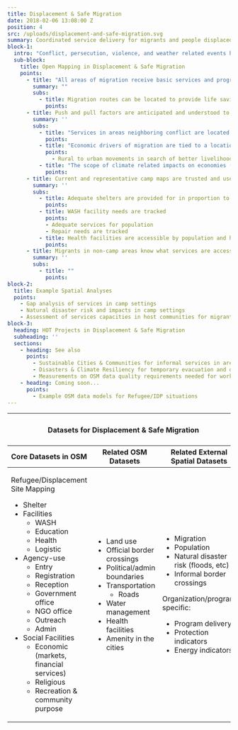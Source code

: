 ```yaml
---
title: Displacement & Safe Migration
date: 2018-02-06 13:08:00 Z
position: 4
src: /uploads/displacement-and-safe-migration.svg
summary: Coordinated service delivery for migrants and people displaced from home in transit, camp settings, and other informal contexts.
block-1: 
  intro: "Conflict, persecution, violence, and weather related events have caused a record 100 million people worldwide to be displaced (UNHCR May 2022). Challenging migration routes many times lead to under-resourced camps or undesirable conditions squatting  in urban or rural settings. Women and minors are often disproportionately affected. Limited resources for migrants, especially in host communities, require accurate geospatial data to ensure efficient support of those in need."
  sub-block: 
    title: Open Mapping in Displacement & Safe Migration
    points: 
      - title: "All areas of migration receive basic services and programming"
        summary: ""
        subs: 
          - title: Migration routes can be located to provide life saving services (water, food, shelter, etc). 
            points:
      - title: Push and pull factors are anticipated and understood to plan for population movements
        summary: ''
        subs: 
          - title: "Services in areas neighboring conflict are located to plan for better support of migrants."
            points:
          - title: "Economic drivers of migration are tied to a location. "
            points:
              - Rural to urban movements in search of better livelihoods. 
          - title: "The scope of climate related impacts on economies (such as drought) are understood in comparison to population and livelihood to anticipate large scale migration movements."
            points:
      - title: Current and representative camp maps are trusted and used to plan service delivery
        summary: ''
        subs: 
          - title: Adequate shelters are provided for in proportion to population
            points:
          - title: WASH facility needs are tracked
            points: 
            - Adequate services for population
            - Repair needs are tracked
          - title: Health facilities are accessible by population and healthcare providers 
            points: 
      - title: Migrants in non-camp areas know what services are accessible. 
        summary: ''
        subs: 
          - title: ""
            points:   
block-2: 
  title: Example Spatial Analyses
  points:
    - Gap analysis of services in camp settings 
    - Natural disaster risk and impacts in camp settings
    - Assessment of services capacities in host communities for migrants (food, shelter, etc needs)
block-3:
  heading: HOT Projects in Displacement & Safe Migration
  subheading: ''
  sections: 
    - heading: See also
      points:
        - Sustainable Cities & Communities for informal services in areas that may host migrants. 
        - Disasters & Climate Resiliency for temporary evacuation and displacement.
        - Measurements on OSM data quality requirements needed for work in this area
    - heading: Coming soon...
      points:
        - Example OSM data models for Refugee/IDP situations
---
```


<table>
<colgroup>
<col width="10%" span="3" />
</colgroup>
<thead>
<tr>
<th colspan="3"><h4>Datasets for Displacement & Safe Migration</h4></th>
</tr>
<tr>
<th>Core Datasets in OSM</th>
<th>Related OSM Datasets</th>
<th>Related External Spatial Datasets</th>
</tr>
</thead>
<tbody>
<tr>
<td>
<p class="underline">Refugee/Displacement Site Mapping</p>
<ul>
<li>Shelter</li>
<li>Facilities
<ul>
<li>WASH</li>
<li>Education</li>
<li>Health</li>
<li>Logistic</li>
</ul>
</li>
<li>Agency-use
<ul>
<li>Entry</li>
<li>Registration</li>
<li>Reception</li>
<li>Government office</li>
<li>NGO office</li>
<li>Outreach</li>
<li>Admin</li>
</ul>
</li>
<li>Social Facilities
<ul>
<li>Economic (markets, financial services)</li>
<li>Religious</li>
<li>Recreation & community purpose</li>
</ul>
</li>
</ul>
</td>
<td>
<ul>
<li>Land use</li>
<li>Official border crossings</li>
<li>Political/admin boundaries</li>
<li>Transportation<ul><li>Roads</li></ul></li>
<li>Water management</li>
<li>Health facilities</li>
<li>Amenity in the cities</li>
</ul>
</td>
<td>
<ul>
<li>Migration</li>
<li>Population</li>
<li>Natural disaster risk (floods, etc)</li>
<li>Informal border crossings</li>
</ul>
<p>Organization/program specific:</p>
<ul>
<li>Program delivery</li>
<li>Protection indicators</li>
<li>Energy indicators</li>
</ul>
</td>
</tr></tbody></table>
